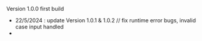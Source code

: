 Version 1.0.0 first build
+ 22/5/2024 : update Version 1.0.1 & 1.0.2 // fix runtime error bugs, invalid case input handled
+ 
